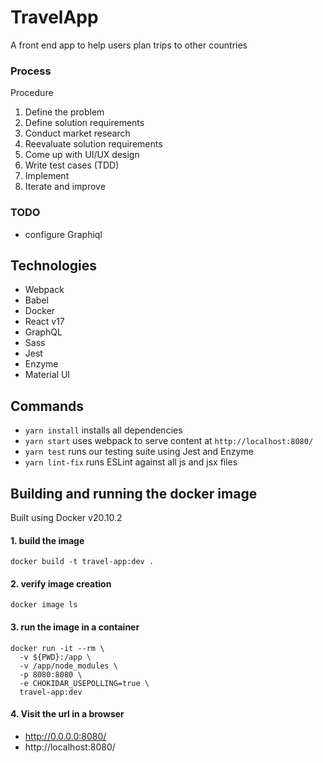 # TravelApp
A front end app to help users plan trips to other countries

### Process
Procedure
1. Define the problem
2. Define solution requirements
3. Conduct market research
4. Reevaluate solution requirements
5. Come up with UI/UX design
6. Write test cases (TDD)
7. Implement
8. Iterate and improve

### TODO
- configure Graphiql

## Technologies
- Webpack
- Babel
- Docker
- React v17
- GraphQL
- Sass
- Jest
- Enzyme
- Material UI

## Commands
- `yarn install` installs all dependencies
- `yarn start` uses webpack to serve content at `http://localhost:8080/`
- `yarn test` runs our testing suite using Jest and Enzyme
- `yarn lint-fix` runs ESLint against all js and jsx files

## Building and running the docker image
Built using Docker v20.10.2

####  1. build the image
`docker build -t travel-app:dev .`
####  2. verify image creation
`docker image ls`
####  3. run the image in a container
```
docker run -it --rm \
  -v ${PWD}:/app \
  -v /app/node_modules \
  -p 8080:8080 \
  -e CHOKIDAR_USEPOLLING=true \
  travel-app:dev
```
####  4. Visit the url in a browser
- http://0.0.0.0:8080/
- http://localhost:8080/
